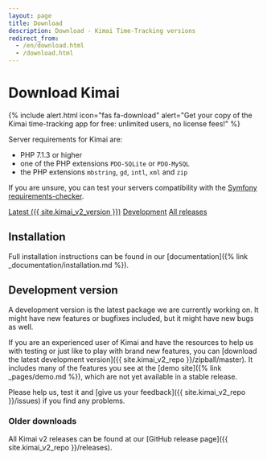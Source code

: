 ```yaml
---
layout: page
title: Download
description: Download - Kimai Time-Tracking versions
redirect_from:
  - /en/download.html
  - /download.html
---
```


# Download Kimai

{% include alert.html icon="fas fa-download" alert="Get your copy of the Kimai time-tracking app for free: unlimited users, no license fees!" %}

Server requirements for Kimai are: 

- PHP 7.1.3 or higher 
- one of the PHP extensions `PDO-SQLite` or `PDO-MySQL`
- the PHP extensions `mbstring`, `gd`, `intl`, `xml` and `zip` 

If you are unsure, you can test your servers compatibility with the [Symfony requirements-checker](http://symfony.com/doc/current/reference/requirements.html).

<a href="{{ site.kimai_v2_repo }}/releases/tag/{{ site.kimai_v2_version }}" class="btn btn-primary"><i class="fas fa-download"></i> Latest ({{ site.kimai_v2_version }})</a>
<a href="{{ site.kimai_v2_repo }}/zipball/master" class="btn btn-secondary"><i class="fas fa-download"></i> Development</a>
<a href="{{ site.kimai_v2_repo }}/releases" class="btn btn-secondary"><i class="fab fa-github"></i> All releases </a>

## Installation

Full installation instructions can be found in our [documentation]({% link _documentation/installation.md %}).

## Development version

A development version is the latest package we are currently working on. It might have new features or bugfixes included, but it might have new bugs as well.

If you are an experienced user of Kimai and have the resources to help us with testing or just like to play with brand new features,
you can [download the latest development version]({{ site.kimai_v2_repo }}/zipball/master).
It includes many of the features you see at the [demo site]({% link _pages/demo.md %}), which are not yet available in a stable release.

Please help us, test it and [give us your feedback]({{ site.kimai_v2_repo }}/issues) if you find any problems.

### Older downloads

All Kimai v2 releases can be found at our [GitHub release page]({{ site.kimai_v2_repo }}/releases).